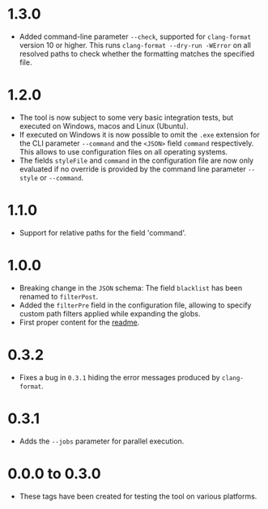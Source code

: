 
# 1.3.0

- Added command-line parameter `--check`, supported for `clang-format` version 10 or higher. This runs `clang-format --dry-run -WError` on all resolved paths to check whether the formatting matches the specified file.

# 1.2.0

- The tool is now subject to some very basic integration tests, but executed on Windows, macos and Linux (Ubuntu).
- If executed on Windows it is now possible to omit the `.exe` extension for the CLI parameter `--command` and the `<JSON>` field `command` respectively. This allows to use configuration files on all operating systems.
- The fields `styleFile` and `command` in the configuration file are now only evaluated if no override is provided by the command line parameter `--style` or `--command`.

# 1.1.0

- Support for relative paths for the field 'command'.

# 1.0.0

- Breaking change in the `JSON` schema: The field `blacklist` has been renamed to `filterPost`.
- Added the `filterPre` field in the configuration file, allowing to specify custom path filters applied while expanding the globs.
- First proper content for the [readme](./readme.md).

# 0.3.2

- Fixes a bug in `0.3.1` hiding the error messages produced by `clang-format`.

# 0.3.1

- Adds the `--jobs` parameter for parallel execution.

# 0.0.0 to 0.3.0

- These tags have been created for testing the tool on various platforms.
